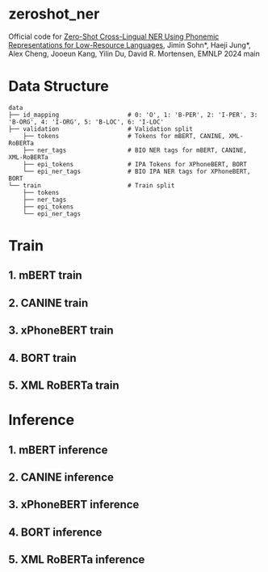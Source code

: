 # zeroshot_ner
Official code for [Zero-Shot Cross-Lingual NER Using Phonemic Representations for Low-Resource Languages](https://arxiv.org/abs/2406.16030), Jimin Sohn*, Haeji Jung*, Alex Cheng, Jooeun Kang, Yilin Du, David R. Mortensen, EMNLP 2024 main

# Data Structure
```
data
├── id_mapping                   # 0: 'O', 1: 'B-PER', 2: 'I-PER', 3: 'B-ORG', 4: 'I-ORG', 5: 'B-LOC', 6: 'I-LOC'
├── validation                   # Validation split
    ├── tokens                   # Tokens for mBERT, CANINE, XML-RoBERTa
    ├── ner_tags                 # BIO NER tags for mBERT, CANINE, XML-RoBERTa
    ├── epi_tokens               # IPA Tokens for XPhoneBERT, BORT
    └── epi_ner_tags             # BIO IPA NER tags for XPhoneBERT, BORT
└── train                        # Train split
    ├── tokens                   
    ├── ner_tags
    ├── epi_tokens
    └── epi_ner_tags
```

# Train
## 1. mBERT train

## 2. CANINE train

## 3. xPhoneBERT train

## 4. BORT train

## 5. XML RoBERTa train

# Inference
## 1. mBERT inference

## 2. CANINE inference

## 3. xPhoneBERT inference

## 4. BORT inference

## 5. XML RoBERTa inference
